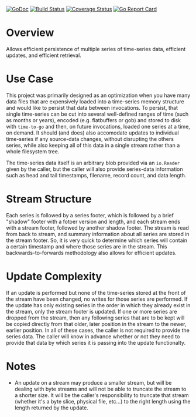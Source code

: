 [![GoDoc](https://godoc.org/github.com/dsoprea/time-to-go?status.svg)](https://godoc.org/github.com/dsoprea/time-to-go)
[![Build Status](https://travis-ci.org/dsoprea/time-to-go.svg?branch=master)](https://travis-ci.org/dsoprea/time-to-go)
[![Coverage Status](https://coveralls.io/repos/github/dsoprea/time-to-go/badge.svg?branch=master)](https://coveralls.io/github/dsoprea/time-to-go?branch=master)
[![Go Report Card](https://goreportcard.com/badge/github.com/dsoprea/time-to-go)](https://goreportcard.com/report/github.com/dsoprea/time-to-go)

# Overview

Allows efficient persistence of multiple series of time-series data, efficient updates, and efficient retrieval.


# Use Case

This project was primarily designed as an optimization when you have many data files that are expensively loaded into a time-series memory structure and would like to persist that data between invocations. To persist, that single time-series can be cut into several well-defined ranges of time (such as months or years), encoded (e.g. flatbuffers or gob) and stored to disk with `time-to-go` and then, on future invocations, loaded one series at a time, on demand. It should (and does) also accomodate updates to individual time-series if any source-data changes, without disrupting the others series, while also keeping all of this data in a single stream rather than a whole filesystem tree.

The time-series data itself is an arbitrary blob provided via an `io.Reader` given by the caller, but the caller will also provide series-data information such as head and tail timestamps, filename, record count, and data length.


# Stream Structure

Each series is followed by a series footer, which is followed by a brief "shadow" footer with a fotoer version and length, and each stream ends with a stream footer, followed by another shadow footer. The stream is read from back to stream, and summary information about all series are stored in the stream footer. So, it is very quick to determine which series will contain a certain timestamp and where those series are in the stream. This backwards-to-forwards methodology also allows for efficient updates.


# Update Complexity

If an update is performed but none of the time-series stored at the front of the stream have been changed, no writes for those series are performed. If the update has only existing series in the order in which they already exist in the stream, only the stream footer is updated. If one or more series are dropped from the stream, then any following series that are to be kept will be copied directly from that older, later position in the stream to the newer, earlier position. In all of these cases, the caller is not required to provide the series data. The caller will know in advance whether or not they need to provide that data by which series it is passing into the update functionalty.


# Notes

- An update on a stream may produce a smaller stream, but will be dealing with byte streams and will not be able to truncate the stream to a shorter size. It will be the caller's responsibility to truncate that stream (whether it's a byte slice, physical file, etc...) to the right length using the length returned by the update.
